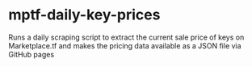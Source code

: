 # mptf-daily-key-prices
Runs a daily scraping script to extract the current sale price of keys on Marketplace.tf and makes the pricing data available as a JSON file via GitHub pages
